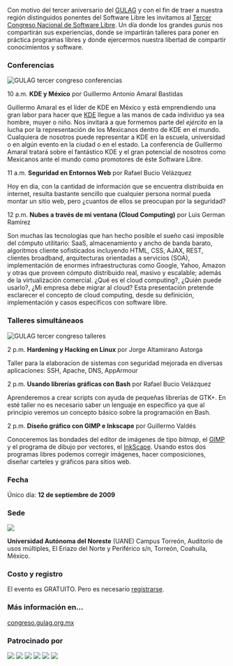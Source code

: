 
Con motivo del tercer aniversario del [GULAG](http://www.gulag.org.mx/) y con el fin de traer a nuestra región distinguidos ponentes del Software Libre les invitamos al [Tercer Congreso Nacional de Software Libre](http://congreso.gulag.org.mx/). Un día donde los grandes _gurús_ nos compartirán sus experiencias, donde se impartirán talleres para poner en práctica programas libres y donde ejercermos nuestra libertad de compartir conocimientos y software.

### Conferencias

<img class="img-responsive" src="gulag-tercer-congreso/conferencias.png" alt="GULAG tercer congreso conferencias">

10 a.m. **KDE y México** por Guillermo Antonio Amaral Bastidas

Guillermo Amaral es el líder de KDE en México y está emprendiendo una gran labor para hacer que [KDE](http://www.kde.org/) llegue a las manos de cada individuo ya sea hombre, muyer o niño. Nos invitará a que formemos parte del _ejército_ en la lucha por la representación de los Mexicanos dentro de KDE en el mundo. Cualquiera de nosotros puede representar a KDE en la escuela, universidad o en algún evento en la ciudad o en el estado. La conferencia de Guillermo Amaral tratará sobre el fantástico KDE y el gran potencial de nosotros como Mexicanos ante el mundo como promotores de éste Software Libre.

11 a.m. **Seguridad en Entornos Web** por Rafael Bucio Velázquez

Hoy en dia, con la cantidad de información que se encuentra distribuida en internet, resulta bastante sencillo que cualquier persona normal pueda montar un sitio web, pero ¿cuantos de ellos se preocupan por la seguridad?

12 p.m. **Nubes a través de mi ventana (Cloud Computing)** por Luis German Ramírez

Son muchas las tecnologías que han hecho posible el sueño casi imposible del cómputo utilitario: SaaS, almacenamiento y ancho de banda barato, algoritmos cliente sofisticados incluyendo HTML, CSS, AJAX, REST, clientes broadband, arquitecturas orientadas a servicios (SOA), implementación de enormes infraestructuras como Google, Yahoo, Amazon y otras que proveen cómputo distribuido real, masivo y escalable; además de la virtualización comercial. ¿Qué es el cloud computing?, ¿Quién puede usarlo?, ¿Mi empresa debe migrar al cloud? Esta presentación pretende esclarecer el concepto de cloud computing, desde su definición, implementación y casos especificos con software libre.

### Talleres simultáneaos

<img class="img-responsive" src="gulag-tercer-congreso/talleres.png" alt="GULAG tercer congreso talleres">

2 p.m. **Hardening y Hacking en Linux** por Jorge Altamirano Astorga

Taller para la elaboracion de sistemas con seguridad mejorada en diversas aplicaciones: SSH, Apache, DNS, AppArmour

2 p.m. **Usando librerías gráficas con Bash** por Rafael Bucio Velázquez

Aprenderemos a crear scripts con ayuda de pequeñas librerías de GTK+. En esté taller no es necesario saber un lenguaje en específico ya que al principio veremos un concepto básico sobre la programación en Bash.

2 p.m. **Diseño gráfico con GIMP e Inkscape** por Guillermo Valdés

Conoceremos las bondades del editor de imágenes de tipo _bitmap_, el [GIMP](http://www.gimp.org/) y el programa de dibujo por vectores, el [InkScape](http://www.inkscape.org/). Usando estos dos programas libres podemos corregir imágenes, hacer composiciones, diseñar carteles y gráficos para sitios web.

### Fecha

Único día: **12 de septiembre de 2009**

### Sede

<a href="http://www.uane.edu.mx/"><img class="img-responsive" src="gulag-tercer-congreso/uane.png"></a>

**Universidad Autónoma del Noreste** (UANE) Campus Torreón, Auditorio de usos múltiples, El Eriazo del Norte y Periférico s/n, Torreón, Coahuila, México.

### Costo y registro

El evento es GRATUITO. Pero es necesario [registrarse](http://congreso.gulag.org.mx/registro/registro.php).

### Más información en...

[congreso.gulag.org.mx](http://congreso.gulag.org.mx/)

### Patrocinado por

<a href="http://www.ual.mx/"><img class="img-responsive" src="gulag-tercer-congreso/ual.png"></a>
<a href="http://www.utt.edu.mx/"><img class="img-responsive" src="gulag-tercer-congreso/utt.png"></a>
<a href="http://www.microsip.com/"><img class="img-responsive" src="gulag-tercer-congreso/microsip.png"></a>
<a href="http://www.innovatic.org.mx/"><img class="img-responsive" src="gulag-tercer-congreso/innovatic.png"></a>
<a href="http://www.niit-laguna.com/"><img class="img-responsive" src="gulag-tercer-congreso/niit.png"></a>
<a href="http://www.nemosintesis.com/"><img class="img-responsive" src="gulag-tercer-congreso/nemosintesis.png"></a>
